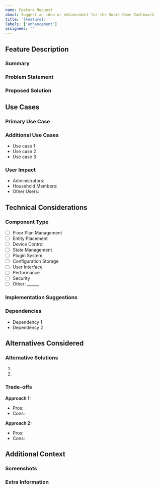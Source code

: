 ```yaml
---
name: Feature Request
about: Suggest an idea or enhancement for the Smart Home Dashboard
title: '[Feature]: '
labels: ['enhancement']
assignees: ''
---
```


<!--
Thank you for suggesting a feature for the Smart Home Dashboard! 
Please fill out this template to help us understand and evaluate your request.
Make sure to read our CONTRIBUTING.md and CODE_OF_CONDUCT.md before submitting.
-->

## Feature Description
### Summary
<!-- Provide a brief overview of your feature request -->

### Problem Statement
<!-- Describe the problem this feature would solve. Include relevant context and use cases -->

### Proposed Solution
<!-- Provide a detailed description of how you envision this feature working -->

## Use Cases
### Primary Use Case
<!-- Describe the main scenario where this feature would be used -->

### Additional Use Cases
<!-- List other potential applications or scenarios for this feature -->
- Use case 1
- Use case 2
- Use case 3

### User Impact
<!-- Explain how this feature would benefit different user groups -->
- Administrators:
- Household Members:
- Other Users:

## Technical Considerations
### Component Type
<!-- Select the most relevant component type -->
- [ ] Floor Plan Management
- [ ] Entity Placement
- [ ] Device Control
- [ ] State Management
- [ ] Plugin System
- [ ] Configuration Storage
- [ ] User Interface
- [ ] Performance
- [ ] Security
- [ ] Other: ______

### Implementation Suggestions
<!-- Optional: Provide any technical details or implementation ideas -->

### Dependencies
<!-- List any dependencies or prerequisites for this feature -->
- Dependency 1
- Dependency 2

## Alternatives Considered
### Alternative Solutions
<!-- List any alternative approaches you've considered -->
1. 
2. 

### Trade-offs
<!-- Describe the pros and cons of different approaches -->
**Approach 1:**
- Pros:
- Cons:

**Approach 2:**
- Pros:
- Cons:

## Additional Context
### Screenshots
<!-- Optional: Add mockups, diagrams, or examples to help explain your feature -->

### Extra Information
<!-- Add any other context about the feature request here -->

<!-- 
Before submitting, please check that:
- [ ] The title starts with [Feature]:
- [ ] Feature Description and Use Cases sections are completely filled out
- [ ] The feature aligns with project scope and doesn't duplicate existing functionality
- [ ] The description is clear and provides specific use cases
-->